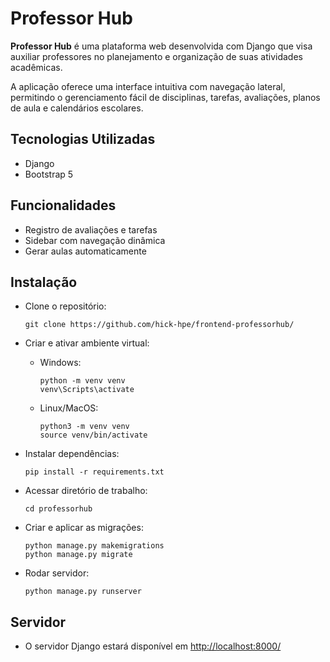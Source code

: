 # Professor Hub

**Professor Hub** é uma plataforma web desenvolvida com Django que visa auxiliar professores no planejamento e organização de suas atividades acadêmicas.

A aplicação oferece uma interface intuitiva com navegação lateral, permitindo o gerenciamento fácil de disciplinas, tarefas, avaliações, planos de aula e calendários escolares.

## Tecnologias Utilizadas
- Django
- Bootstrap 5

## Funcionalidades
- Registro de avaliações e tarefas
- Sidebar com navegação dinâmica
- Gerar aulas automaticamente

## Instalação
- Clone o repositório:
    ```
    git clone https://github.com/hick-hpe/frontend-professorhub/
    ```

- Criar e ativar ambiente virtual:
    - Windows:
        ```
        python -m venv venv
        venv\Scripts\activate
        ```
    - Linux/MacOS:
        ```
        python3 -m venv venv
        source venv/bin/activate
        ```

- Instalar dependências:
    ```
    pip install -r requirements.txt
    ```

- Acessar diretório de trabalho:
    ```
    cd professorhub
    ```
    
- Criar e aplicar as migrações:
    ```
    python manage.py makemigrations
    python manage.py migrate
    ```

- Rodar servidor:
    ```
    python manage.py runserver
    ```

## Servidor
- O servidor Django estará disponível em [http://localhost:8000/](http://localhost:8000/)
